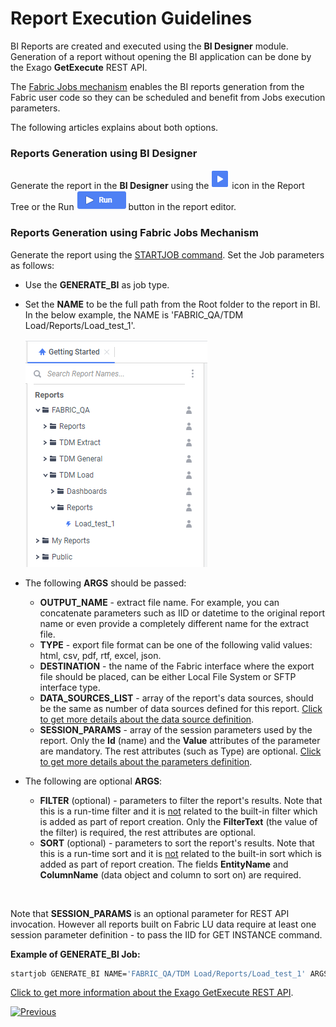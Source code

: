 # Report Execution Guidelines

BI Reports are created and executed using the **BI Designer** module. Generation of a report without opening the BI application can be done by the Exago **GetExecute** REST API.

The [Fabric Jobs mechanism](/articles/20_jobs_and_batch_services/01_fabric_jobs_overview.md) enables the BI reports generation from the Fabric user code so they can be scheduled and benefit from Jobs execution parameters. 

The following articles explains about both options.

### Reports Generation using BI Designer

Generate the report in the **BI Designer** using the ![run](images/run_icon.PNG) icon in the Report Tree or the Run ![run](images/run_button.PNG) button in the report editor. 

### Reports Generation using Fabric Jobs Mechanism

Generate the report using the [STARTJOB command](/articles/20_jobs_and_batch_services/07_jobs_commands.md). Set the Job parameters as follows:

* Use the **GENERATE_BI** as job type.

* Set the **NAME** to be the full path from the Root folder to the report in BI. In the below example, the NAME is 'FABRIC_QA/TDM Load/Reports/Load_test_1'.

  ![img](images/report_exe_1.PNG)

* The following **ARGS** should be passed:
  * **OUTPUT_NAME** - extract file name. For example, you can concatenate parameters such as IID or datetime to the original report name or even provide a completely different name for the extract file.
  * **TYPE** - export file format can be one of the following valid values: html, csv, pdf, rtf, excel, json.
  * **DESTINATION** - the name of the Fabric interface where the export file should be placed, can be either Local File System or SFTP interface type.
  * **DATA_SOURCES_LIST** - array of the report's data sources, should be the same as number of data sources defined for this report. [Click to get more details about the data source definition](03_Metadata_Setup.md#data-sources).
  * **SESSION_PARAMS** - array of the session parameters used by the report. Only the **Id** (name) and the **Value** attributes of the parameter are mandatory. The rest attributes (such as Type) are optional. [Click to get more details about the parameters definition](04_parameters.md).

* The following are optional **ARGS**:

  * **FILTER** (optional) - parameters to filter the report's results. Note that this is a run-time filter and it is <u>not</u> related to the built-in filter which is added as part of report creation. Only the **FilterText** (the value of the filter) is required, the rest attributes are optional.
  * **SORT** (optional) - parameters to sort the report's results. Note that this is a run-time sort and it is <u>not</u> related to the built-in sort which is added as part of report creation.  The fields **EntityName** and **ColumnName** (data object and column to sort on) are required.

  ​

Note that **SESSION_PARAMS** is an optional parameter for REST API invocation. However all reports built on Fabric LU data require at least one session parameter definition - to pass the IID for GET INSTANCE command.



**Example of GENERATE_BI Job:**

~~~bash
startjob GENERATE_BI NAME='FABRIC_QA/TDM Load/Reports/Load_test_1' ARGS='{"OUTPUT_NAME":" Load_test_TaskID_12345_ExecutionDate_20212309", "DATA_SOURCES_LIST":"[{\"Name\": \"Fabric-PROD-V1\"}]", "TYPE":"csv", "DESTINATION":"MyLocalFS", "SESSION_PARAMS": "[{\"Id\": \"task_execution_id\",  \"Value\": \"70\"}, {\"Id\": \"lu_name\", \"DataType\": \"String\", \"Value\": \"CRM_LU\", \"IsHidden\" : false}]"}';
~~~



[Click to get more information about the Exago GetExecute REST API](https://support.exagoinc.com/hc/en-us/articles/115003313988).



[![Previous](/articles/images/Previous.png)](05_report_creation_guidelines.md)

